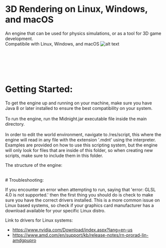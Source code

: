 # 3D Rendering on Linux, Windows, and macOS
An engine that can be used for physics simulations, or as a tool for 3D game development.
<br />Compatibile with Linux, Windows, and macOS
![alt text](https://github.com/jimdox/Midnight/blob/master/engine/res/launcher-prev2.png)


<br />
<br />
<br />
<br />

# Getting Started:
To get the engine up and running on your machine, make sure you have Java 8 or later installed to ensure the best compatibility on your system. 
<br />
<br />
To run the engine, run the Midnight.jar executable file inside the main directory.
<br />
<br />
In order to edit the world environment, navigate to /res/script, this where the engine will read in any file with the extension '.mdnt' using the interpreter. Examples are provided on how to use this scripting system, but the engine will only look for files that are inside of this folder, so when creating new scripts, make sure to include them in this folder. 

The structure of the engine: 







<br />
# Troubleshooting:

If you encounter an error when attempting to run, saying that 'error: GLSL 4.0 is not supported.' then the first thing you should do is check to make sure you have the correct drivers installed. This is a more common issue on Linux based systems, so check if your graphics card manufacturer has a download available for your specific Linux distro.

Link to drivers for Linux systems:
* https://www.nvidia.com/Download/index.aspx?lang=en-us
* https://www.amd.com/en/support/kb/release-notes/rn-prorad-lin-amdgpupro
